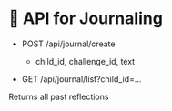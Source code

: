 # 📡 API for Journaling

- POST /api/journal/create
  - child_id, challenge_id, text

- GET /api/journal/list?child_id=...

Returns all past reflections
